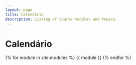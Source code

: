 ```yaml
---
layout: page
title: Calendário
description: Listing of course modules and topics.
---
```


# Calendário

{% for module in site.modules %}
{{ module }}
{% endfor %}

